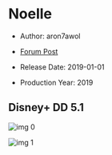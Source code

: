 # Noelle

* Author: aron7awol

* [Forum Post](https://www.avsforum.com/threads/bass-eq-for-filtered-movies.2995212/post-58839118)

* Release Date: 2019-01-01
* Production Year: 2019

## Disney+ DD 5.1

![img 0](https://i.imgur.com/f3LIVpQ.jpg)

![img 1](https://i.imgur.com/hY4hABo.png)

